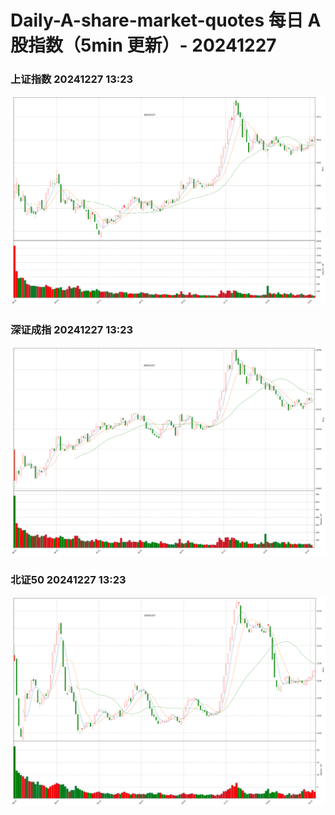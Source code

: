 
# Daily-A-share-market-quotes 每日 A 股指数（5min 更新）- 20241227

### 上证指数 20241227 13:23
![](./fig/2024/12/20241227-sh000001.png)

### 深证成指 20241227 13:23
![](./fig/2024/12/20241227-sz399001.png)

### 北证50 20241227 13:23
![](./fig/2024/12/20241227-bj899050.png)
